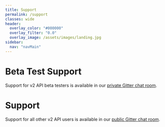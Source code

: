 ```yaml
---
title: Support
permalink: /support
classes: wide
header:
  overlay_color: "#000000"
  overlay_filter: "0.0"
  overlay_image: /assets/images/landing.jpg
sidebar:
  nav: "navMain"
---
```


# Beta Test Support

Support for v2 API beta testers is available in our [private Gitter chat room](https://gitter.im/WeatherLink/v2-api-beta).

# Support

Support for all other v2 API users is available in our [public Gitter chat room](https://gitter.im/WeatherLink/v2-api).
